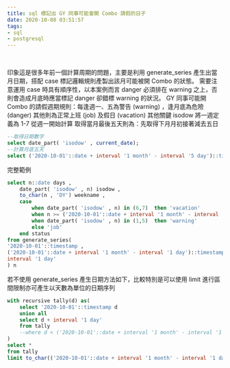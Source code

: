 ```yaml
---
title: sql 標記出 GY 同事可能會開 Combo 請假的日子
date: 2020-10-08 03:51:57
tags:
- sql
- postgresql
---
```

&nbsp;
<!-- more -->

印象這是很多年前一個計算周期的問題，主要是利用 generate_series 產生出當月日期，搭配 case 標記邏輯規則產製出該月可能被開 Combo 的狀態。
需要注意運用 case 時具有順序性，以本案例而言 danger 必須排在 warning 之上，否則會造成月底時應當標記 danger 卻錯標 warning 的狀況。
GY 同事可能開 Combo 的請假週期規則：每逢週一、五為警告 (warning) ，逢月底為危險 (danger) 其他則為正常上班 (job) 及假日 (vacation)
其他關鍵 isodow 將一週定義為 1-7 從週一開始計算
取得當月最後五天則為：先取得下月月初接著減去五日
``` sql
--取得日期數字
select date_part( 'isodow' , current_date);
--計算月底五天
select ('2020-10-01'::date + interval '1 month' - interval '5 day')::timestamp then 'danger';
```

完整範例
``` sql
select n::date days , 
	date_part( 'isodow' , n) isodow , 
	to_char(n , 'DY') weekname ,
	case 
		when date_part( 'isodow' , n) in (6,7)  then 'vacation' 
		when n >= ('2020-10-01'::date + interval '1 month' - interval '5 day')::timestamp then 'danger'
		when date_part( 'isodow' , n) in (1,5)  then 'warning'
		else 'job'
	end status
from generate_series(
'2020-10-01'::timestamp ,
('2020-10-01'::date + interval '1 month' - interval '1 day')::timestamp ,
interval '1 day'
) n
```

若不使用 generate_series 產生日期方法如下，比較特別是可以使用 limit 進行區間限制亦可產生以天數為單位的日期序列
``` sql
with recursive tally(d) as(
	select '2020-10-01'::timestamp d
	union all
	select d + interval '1 day'
	from tally
	--where d < ('2020-10-01'::date + interval '1 month' - interval '1 day')
)
select *
from tally
limit to_char(('2020-10-01'::date + interval '1 month' - interval '1 day') , 'DD')::int
```
